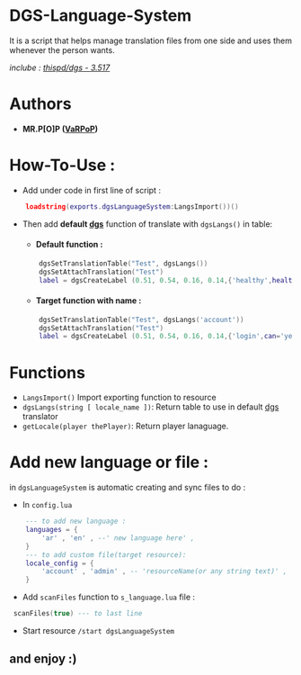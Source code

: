 # DGS-Language-System
It is a script that helps manage translation files from one side and uses them whenever the person wants.

_*inclube : [thispd/dgs - 3.517](https://github.com/thisdp/dgs)*_
# Authors
 * __MR.P\[O\]P ([VaRPoP](https://github.com/MrPoper))__
# How-To-Use :
- Add under code in first line of script : 
```lua
    loadstring(exports.dgsLanguageSystem:LangsImport())()
```
- Then add **default [dgs](https://github.com/thisdp/dgs)** function of translate with  `dgsLangs()` in table:
    * #### Default function :
    
    ```lua
        dgsSetTranslationTable("Test", dgsLangs())
        dgsSetAttachTranslation("Test")
        label = dgsCreateLabel (0.51, 0.54, 0.16, 0.14,{'healthy',health=100} , true )
    ```
    * #### Target function with name : 

    ```lua
        dgsSetTranslationTable("Test", dgsLangs('account'))
        dgsSetAttachTranslation("Test")
        label = dgsCreateLabel (0.51, 0.54, 0.16, 0.14,{'login',can='yes'} , true )
    ```
# Functions
* `LangsImport()` Import exporting function to resource
* `dgsLangs(string [ locale_name ])`: Return table to use in default [dgs](https://github.com/thisdp/dgs) translator
* `getLocale(player thePlayer)`: Return player lanaguage.
# Add new language or file :
in `dgsLanguageSystem` is automatic creating and sync files to do :
* In `config.lua` 
```lua
    --- to add new language :
    languages = {
        'ar' , 'en' , --' new language here' ,
    } 
    --- to add custom file(target resource):
    locale_config = {
        'account' , 'admin' , -- 'resourceName(or any string text)' ,
    }
```
* Add `scanFiles` function to `s_language.lua` file : 
```lua
 scanFiles(true) --- to last line 
```
* Start resource `/start dgsLanguageSystem`


## and enjoy :)